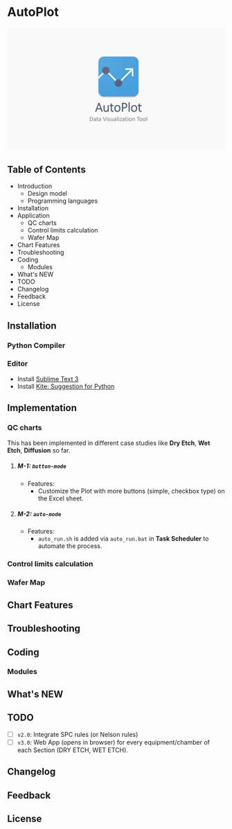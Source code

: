 # AutoPlot

<p align="center">
  <img src="../images/autoplot_wallpaper.jpg" alt="AutoPlot Wallpaper" width="" height="">
</p>

<div style="page-break-after: always;"></div>

## Table of Contents

- Introduction
  - Design model
  - Programming languages
- Installation
- Application
  - QC charts
  - Control limits calculation
  - Wafer Map
- Chart Features
- Troubleshooting
- Coding
  - Modules
- What's NEW
- TODO
- Changelog
- Feedback
- License

<div style="page-break-after: always;"></div>

## Installation

### Python Compiler

### Editor

- Install [Sublime Text 3](https://www.sublimetext.com/3)
- Install [Kite: Suggestion for Python](https://kite.com/download/)

<div style="page-break-after: always;"></div>

## Implementation

### QC charts

This has been implemented in different case studies like **Dry Etch**, **Wet Etch**, **Diffusion** so far.

1. ##### M-1: `button-mode`
   - Features:
     - Customize the Plot with more buttons (simple, checkbox type) on the Excel sheet.
2. ##### M-2: `auto-mode`
   - Features:
     - `auto_run.sh` is added via `auto_run.bat` in **Task Scheduler** to automate the process.

### Control limits calculation

### Wafer Map

<div style="page-break-after: always;"></div>

## Chart Features

<div style="page-break-after: always;"></div>

## Troubleshooting

<div style="page-break-after: always;"></div>

## Coding

### Modules

<div style="page-break-after: always;"></div>

## What's NEW

<div style="page-break-after: always;"></div>

## TODO

- [ ] `v2.0`: Integrate SPC rules (or Nelson rules)
- [ ] `v3.0`: Web App (opens in browser) for every equipment/chamber of each Section (DRY ETCH, WET ETCH).

<div style="page-break-after: always;"></div>

## Changelog

<div style="page-break-after: always;"></div>

## Feedback

<div style="page-break-after: always;"></div>

## License
